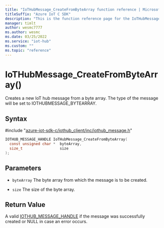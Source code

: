 ```yaml
---                             
title: "IoTHubMessage_CreateFromByteArray function reference | Microsoft Docs" 
titleSuffix: "Azure IoT C SDK"            
description: "This is the function reference page for the IoTHubMessage_CreateFromByteArray() function in the Azure IoT C SDK. This SDK is used with Azure IoT Hub and Azure IoT Hub Device Provisioning Service"            
manager: timlt                 
author: wesmc7777              
ms.author: wesmc               
ms.date: 03/25/2022                    
ms.service: "iot-hub"             
ms.custom: ""                
ms.topic: "reference"        
---                            
```


# IoTHubMessage_CreateFromByteArray()

Creates a new IoT hub message from a byte array. The type of the message will be set to IOTHUBMESSAGE_BYTEARRAY.

## Syntax

\#include "[azure-iot-sdk-c/iothub_client/inc/iothub_message.h](../iothub-message-h.md)"  
```C
IOTHUB_MESSAGE_HANDLE IoTHubMessage_CreateFromByteArray(
  const unsigned char *  byteArray,
  size_t                 size
);
```

## Parameters
* `byteArray` The byte array from which the message is to be created. 

* `size` The size of the byte array.

## Return Value
A valid [IOTHUB_MESSAGE_HANDLE](../iothub-message-h.md#iothub_message_handle) if the message was successfully created or NULL in case an error occurs.

